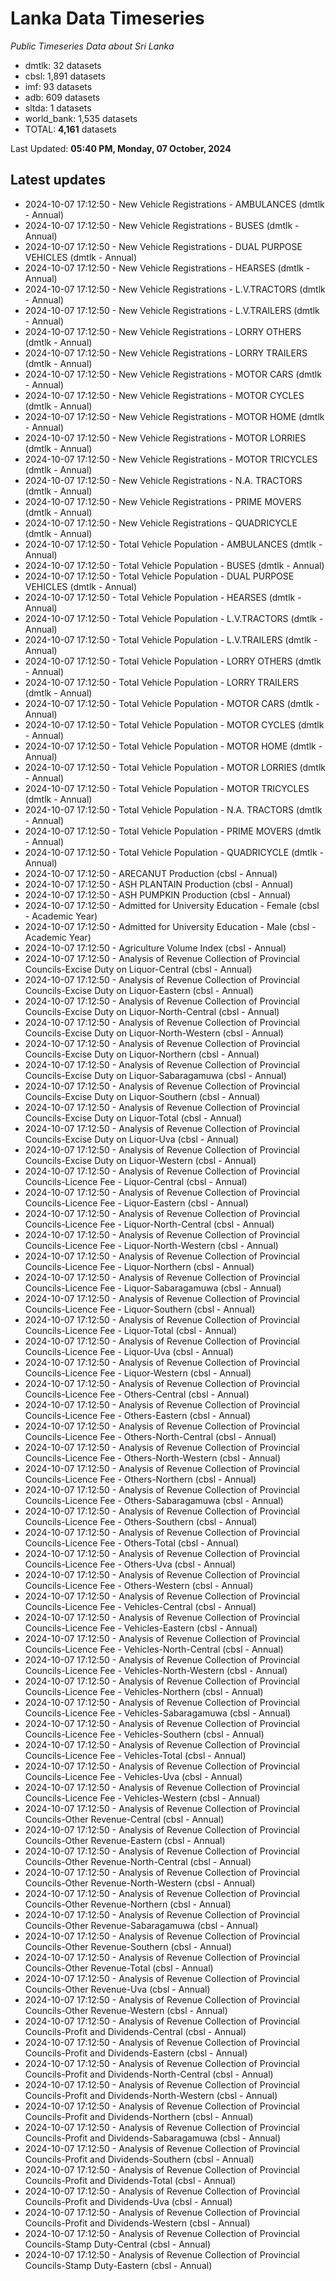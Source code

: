 # Lanka Data Timeseries
*Public Timeseries Data about Sri Lanka*

* dmtlk: 32 datasets
* cbsl: 1,891 datasets
* imf: 93 datasets
* adb: 609 datasets
* sltda: 1 datasets
* world_bank: 1,535 datasets
* TOTAL: **4,161** datasets

Last Updated: **05:40 PM, Monday, 07 October, 2024**

## Latest updates

* 2024-10-07 17:12:50 - New Vehicle Registrations - AMBULANCES (dmtlk - Annual)
* 2024-10-07 17:12:50 - New Vehicle Registrations - BUSES (dmtlk - Annual)
* 2024-10-07 17:12:50 - New Vehicle Registrations - DUAL PURPOSE VEHICLES (dmtlk - Annual)
* 2024-10-07 17:12:50 - New Vehicle Registrations - HEARSES (dmtlk - Annual)
* 2024-10-07 17:12:50 - New Vehicle Registrations - L.V.TRACTORS (dmtlk - Annual)
* 2024-10-07 17:12:50 - New Vehicle Registrations - L.V.TRAILERS (dmtlk - Annual)
* 2024-10-07 17:12:50 - New Vehicle Registrations - LORRY OTHERS (dmtlk - Annual)
* 2024-10-07 17:12:50 - New Vehicle Registrations - LORRY TRAILERS (dmtlk - Annual)
* 2024-10-07 17:12:50 - New Vehicle Registrations - MOTOR CARS (dmtlk - Annual)
* 2024-10-07 17:12:50 - New Vehicle Registrations - MOTOR CYCLES (dmtlk - Annual)
* 2024-10-07 17:12:50 - New Vehicle Registrations - MOTOR HOME (dmtlk - Annual)
* 2024-10-07 17:12:50 - New Vehicle Registrations - MOTOR LORRIES (dmtlk - Annual)
* 2024-10-07 17:12:50 - New Vehicle Registrations - MOTOR TRICYCLES (dmtlk - Annual)
* 2024-10-07 17:12:50 - New Vehicle Registrations - N.A. TRACTORS (dmtlk - Annual)
* 2024-10-07 17:12:50 - New Vehicle Registrations - PRIME MOVERS (dmtlk - Annual)
* 2024-10-07 17:12:50 - New Vehicle Registrations - QUADRICYCLE (dmtlk - Annual)
* 2024-10-07 17:12:50 - Total Vehicle Population - AMBULANCES (dmtlk - Annual)
* 2024-10-07 17:12:50 - Total Vehicle Population - BUSES (dmtlk - Annual)
* 2024-10-07 17:12:50 - Total Vehicle Population - DUAL PURPOSE VEHICLES (dmtlk - Annual)
* 2024-10-07 17:12:50 - Total Vehicle Population - HEARSES (dmtlk - Annual)
* 2024-10-07 17:12:50 - Total Vehicle Population - L.V.TRACTORS (dmtlk - Annual)
* 2024-10-07 17:12:50 - Total Vehicle Population - L.V.TRAILERS (dmtlk - Annual)
* 2024-10-07 17:12:50 - Total Vehicle Population - LORRY OTHERS (dmtlk - Annual)
* 2024-10-07 17:12:50 - Total Vehicle Population - LORRY TRAILERS (dmtlk - Annual)
* 2024-10-07 17:12:50 - Total Vehicle Population - MOTOR CARS (dmtlk - Annual)
* 2024-10-07 17:12:50 - Total Vehicle Population - MOTOR CYCLES (dmtlk - Annual)
* 2024-10-07 17:12:50 - Total Vehicle Population - MOTOR HOME (dmtlk - Annual)
* 2024-10-07 17:12:50 - Total Vehicle Population - MOTOR LORRIES (dmtlk - Annual)
* 2024-10-07 17:12:50 - Total Vehicle Population - MOTOR TRICYCLES (dmtlk - Annual)
* 2024-10-07 17:12:50 - Total Vehicle Population - N.A. TRACTORS (dmtlk - Annual)
* 2024-10-07 17:12:50 - Total Vehicle Population - PRIME MOVERS (dmtlk - Annual)
* 2024-10-07 17:12:50 - Total Vehicle Population - QUADRICYCLE (dmtlk - Annual)
* 2024-10-07 17:12:50 - ARECANUT Production (cbsl - Annual)
* 2024-10-07 17:12:50 - ASH PLANTAIN Production (cbsl - Annual)
* 2024-10-07 17:12:50 - ASH PUMPKIN Production (cbsl - Annual)
* 2024-10-07 17:12:50 - Admitted for University Education - Female (cbsl - Academic Year)
* 2024-10-07 17:12:50 - Admitted for University Education - Male (cbsl - Academic Year)
* 2024-10-07 17:12:50 - Agriculture Volume Index (cbsl - Annual)
* 2024-10-07 17:12:50 - Analysis of Revenue Collection of Provincial Councils-Excise Duty on Liquor-Central (cbsl - Annual)
* 2024-10-07 17:12:50 - Analysis of Revenue Collection of Provincial Councils-Excise Duty on Liquor-Eastern (cbsl - Annual)
* 2024-10-07 17:12:50 - Analysis of Revenue Collection of Provincial Councils-Excise Duty on Liquor-North-Central (cbsl - Annual)
* 2024-10-07 17:12:50 - Analysis of Revenue Collection of Provincial Councils-Excise Duty on Liquor-North-Western (cbsl - Annual)
* 2024-10-07 17:12:50 - Analysis of Revenue Collection of Provincial Councils-Excise Duty on Liquor-Northern (cbsl - Annual)
* 2024-10-07 17:12:50 - Analysis of Revenue Collection of Provincial Councils-Excise Duty on Liquor-Sabaragamuwa (cbsl - Annual)
* 2024-10-07 17:12:50 - Analysis of Revenue Collection of Provincial Councils-Excise Duty on Liquor-Southern (cbsl - Annual)
* 2024-10-07 17:12:50 - Analysis of Revenue Collection of Provincial Councils-Excise Duty on Liquor-Total (cbsl - Annual)
* 2024-10-07 17:12:50 - Analysis of Revenue Collection of Provincial Councils-Excise Duty on Liquor-Uva (cbsl - Annual)
* 2024-10-07 17:12:50 - Analysis of Revenue Collection of Provincial Councils-Excise Duty on Liquor-Western (cbsl - Annual)
* 2024-10-07 17:12:50 - Analysis of Revenue Collection of Provincial Councils-Licence Fee - Liquor-Central (cbsl - Annual)
* 2024-10-07 17:12:50 - Analysis of Revenue Collection of Provincial Councils-Licence Fee - Liquor-Eastern (cbsl - Annual)
* 2024-10-07 17:12:50 - Analysis of Revenue Collection of Provincial Councils-Licence Fee - Liquor-North-Central (cbsl - Annual)
* 2024-10-07 17:12:50 - Analysis of Revenue Collection of Provincial Councils-Licence Fee - Liquor-North-Western (cbsl - Annual)
* 2024-10-07 17:12:50 - Analysis of Revenue Collection of Provincial Councils-Licence Fee - Liquor-Northern (cbsl - Annual)
* 2024-10-07 17:12:50 - Analysis of Revenue Collection of Provincial Councils-Licence Fee - Liquor-Sabaragamuwa (cbsl - Annual)
* 2024-10-07 17:12:50 - Analysis of Revenue Collection of Provincial Councils-Licence Fee - Liquor-Southern (cbsl - Annual)
* 2024-10-07 17:12:50 - Analysis of Revenue Collection of Provincial Councils-Licence Fee - Liquor-Total (cbsl - Annual)
* 2024-10-07 17:12:50 - Analysis of Revenue Collection of Provincial Councils-Licence Fee - Liquor-Uva (cbsl - Annual)
* 2024-10-07 17:12:50 - Analysis of Revenue Collection of Provincial Councils-Licence Fee - Liquor-Western (cbsl - Annual)
* 2024-10-07 17:12:50 - Analysis of Revenue Collection of Provincial Councils-Licence Fee - Others-Central (cbsl - Annual)
* 2024-10-07 17:12:50 - Analysis of Revenue Collection of Provincial Councils-Licence Fee - Others-Eastern (cbsl - Annual)
* 2024-10-07 17:12:50 - Analysis of Revenue Collection of Provincial Councils-Licence Fee - Others-North-Central (cbsl - Annual)
* 2024-10-07 17:12:50 - Analysis of Revenue Collection of Provincial Councils-Licence Fee - Others-North-Western (cbsl - Annual)
* 2024-10-07 17:12:50 - Analysis of Revenue Collection of Provincial Councils-Licence Fee - Others-Northern (cbsl - Annual)
* 2024-10-07 17:12:50 - Analysis of Revenue Collection of Provincial Councils-Licence Fee - Others-Sabaragamuwa (cbsl - Annual)
* 2024-10-07 17:12:50 - Analysis of Revenue Collection of Provincial Councils-Licence Fee - Others-Southern (cbsl - Annual)
* 2024-10-07 17:12:50 - Analysis of Revenue Collection of Provincial Councils-Licence Fee - Others-Total (cbsl - Annual)
* 2024-10-07 17:12:50 - Analysis of Revenue Collection of Provincial Councils-Licence Fee - Others-Uva (cbsl - Annual)
* 2024-10-07 17:12:50 - Analysis of Revenue Collection of Provincial Councils-Licence Fee - Others-Western (cbsl - Annual)
* 2024-10-07 17:12:50 - Analysis of Revenue Collection of Provincial Councils-Licence Fee - Vehicles-Central (cbsl - Annual)
* 2024-10-07 17:12:50 - Analysis of Revenue Collection of Provincial Councils-Licence Fee - Vehicles-Eastern (cbsl - Annual)
* 2024-10-07 17:12:50 - Analysis of Revenue Collection of Provincial Councils-Licence Fee - Vehicles-North-Central (cbsl - Annual)
* 2024-10-07 17:12:50 - Analysis of Revenue Collection of Provincial Councils-Licence Fee - Vehicles-North-Western (cbsl - Annual)
* 2024-10-07 17:12:50 - Analysis of Revenue Collection of Provincial Councils-Licence Fee - Vehicles-Northern (cbsl - Annual)
* 2024-10-07 17:12:50 - Analysis of Revenue Collection of Provincial Councils-Licence Fee - Vehicles-Sabaragamuwa (cbsl - Annual)
* 2024-10-07 17:12:50 - Analysis of Revenue Collection of Provincial Councils-Licence Fee - Vehicles-Southern (cbsl - Annual)
* 2024-10-07 17:12:50 - Analysis of Revenue Collection of Provincial Councils-Licence Fee - Vehicles-Total (cbsl - Annual)
* 2024-10-07 17:12:50 - Analysis of Revenue Collection of Provincial Councils-Licence Fee - Vehicles-Uva (cbsl - Annual)
* 2024-10-07 17:12:50 - Analysis of Revenue Collection of Provincial Councils-Licence Fee - Vehicles-Western (cbsl - Annual)
* 2024-10-07 17:12:50 - Analysis of Revenue Collection of Provincial Councils-Other Revenue-Central (cbsl - Annual)
* 2024-10-07 17:12:50 - Analysis of Revenue Collection of Provincial Councils-Other Revenue-Eastern (cbsl - Annual)
* 2024-10-07 17:12:50 - Analysis of Revenue Collection of Provincial Councils-Other Revenue-North-Central (cbsl - Annual)
* 2024-10-07 17:12:50 - Analysis of Revenue Collection of Provincial Councils-Other Revenue-North-Western (cbsl - Annual)
* 2024-10-07 17:12:50 - Analysis of Revenue Collection of Provincial Councils-Other Revenue-Northern (cbsl - Annual)
* 2024-10-07 17:12:50 - Analysis of Revenue Collection of Provincial Councils-Other Revenue-Sabaragamuwa (cbsl - Annual)
* 2024-10-07 17:12:50 - Analysis of Revenue Collection of Provincial Councils-Other Revenue-Southern (cbsl - Annual)
* 2024-10-07 17:12:50 - Analysis of Revenue Collection of Provincial Councils-Other Revenue-Total (cbsl - Annual)
* 2024-10-07 17:12:50 - Analysis of Revenue Collection of Provincial Councils-Other Revenue-Uva (cbsl - Annual)
* 2024-10-07 17:12:50 - Analysis of Revenue Collection of Provincial Councils-Other Revenue-Western (cbsl - Annual)
* 2024-10-07 17:12:50 - Analysis of Revenue Collection of Provincial Councils-Profit and Dividends-Central (cbsl - Annual)
* 2024-10-07 17:12:50 - Analysis of Revenue Collection of Provincial Councils-Profit and Dividends-Eastern (cbsl - Annual)
* 2024-10-07 17:12:50 - Analysis of Revenue Collection of Provincial Councils-Profit and Dividends-North-Central (cbsl - Annual)
* 2024-10-07 17:12:50 - Analysis of Revenue Collection of Provincial Councils-Profit and Dividends-North-Western (cbsl - Annual)
* 2024-10-07 17:12:50 - Analysis of Revenue Collection of Provincial Councils-Profit and Dividends-Northern (cbsl - Annual)
* 2024-10-07 17:12:50 - Analysis of Revenue Collection of Provincial Councils-Profit and Dividends-Sabaragamuwa (cbsl - Annual)
* 2024-10-07 17:12:50 - Analysis of Revenue Collection of Provincial Councils-Profit and Dividends-Southern (cbsl - Annual)
* 2024-10-07 17:12:50 - Analysis of Revenue Collection of Provincial Councils-Profit and Dividends-Total (cbsl - Annual)
* 2024-10-07 17:12:50 - Analysis of Revenue Collection of Provincial Councils-Profit and Dividends-Uva (cbsl - Annual)
* 2024-10-07 17:12:50 - Analysis of Revenue Collection of Provincial Councils-Profit and Dividends-Western (cbsl - Annual)
* 2024-10-07 17:12:50 - Analysis of Revenue Collection of Provincial Councils-Stamp Duty-Central (cbsl - Annual)
* 2024-10-07 17:12:50 - Analysis of Revenue Collection of Provincial Councils-Stamp Duty-Eastern (cbsl - Annual)